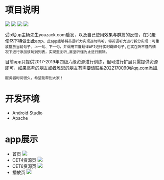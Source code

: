 项目说明
=
![](https://img.shields.io/badge/Api-baidutranslate-green) ![](https://img.shields.io/badge/Download-3.25M-blue) ![](https://img.shields.io/badge/License-Apache-orange) ![](https://img.shields.io/badge/version-v1.0-yellowgreen)

受b站up主杨先生youzack.com启发，以及自己使用效果与群友的反馈，在兴趣使然下特做出此app。`此app能够将英语听力实现逐句精听，将英语听力进行拆分实现：可重放播放当前句子、上一句、下一句，并调用百度翻译API进行实时翻译句子,在实在听不懂的情况下进行添加该句到列表，实现重复听,直至听懂为止进行删除。`<br>

目前app只提供2017-2019年四级六级资源进行训练，但可进行扩展只需提供资源即可，如果高考的朋友或者雅思的朋友有需要请联系2022170090@qq.com添加.

    服务器时间很久，希望能帮到大家！
开发环境
=
* Android Studio
* Apache

app展示
=
* 首页
![](https://github.com/redkiki/Listen/blob/master/README_rsc/1.png) 
* CET4资源页
![](https://github.com/redkiki/Listen/blob/master/README_rsc/2.png)
* CET6资源页
![](https://github.com/redkiki/Listen/blob/master/README_rsc/3.png)
* 播放页
![](https://github.com/redkiki/Listen/blob/master/README_rsc/4.png)


